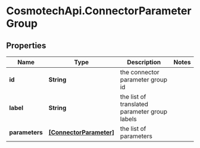 # CosmotechApi.ConnectorParameterGroup

## Properties

Name | Type | Description | Notes
------------ | ------------- | ------------- | -------------
**id** | **String** | the connector parameter group id | 
**label** | **String** | the list of translated parameter group labels | 
**parameters** | [**[ConnectorParameter]**](ConnectorParameter.md) | the list of parameters | 


